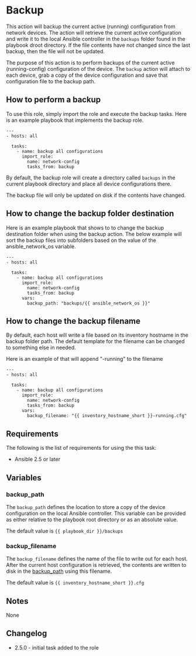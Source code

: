 # Backup
This action will backup the current active (running) configuration from
network devices.  The action will retrieve the current active configuration
and write it to the local Ansible controller in the ```backups``` folder found
in the playbook droot directory.  If the file contents have not changed since 
the last backup, then the file will not be updated.

The purpose of this action is to perform backups of the current active
(running-config) configuration of the device.  The ```backup``` action will
attach to each device, grab a copy of the device configuration and save that
configuration file to the backup path.

## How to perform a backup
To use this role, simply import the role and execute the backup tasks.  Here is
an example playbook that implements the backup role.

```
---
- hosts: all
  
  tasks:
    - name: backup all configurations
      import_role:
        name: network-config
        tasks_from: backup
```

By default, the backup role will create a directory called ```backups``` in 
the current playbook directory and place all device configurations there.

The backup file will only be updated on disk if the contents have changed.  

## How to change the backup folder destination
Here is an example playbook that shows to to change the backup destination
folder when using the backup action.  The below example will sort the 
backup files into subfolders based on the value of the ansible_network_os 
variable.

```
---
- hosts: all
  
  tasks:
    - name: backup all configurations
      import_role:
        name: network-config
        tasks_from: backup
      vars:
        backup_path: "backups/{{ ansible_network_os }}"
```

## How to change the backup filename
By default, each host will write a file based on its inventory hostname in the
backup folder path.  The default template for the filename can be changed to 
something else in needed.  

Here is an example of that will append "-running" to the filename
```
---
- hosts: all
  
  tasks:
    - name: backup all configurations
      import_role:
        name: network-config
        tasks_from: backup
      vars:
        backup_filename: "{{ inventory_hostname_short }}-running.cfg"
```

## Requirements
The following is the list of requirements for using the this task:

* Ansible 2.5 or later

## Variables

### backup_path
The ```backup_path``` defines the location to store a copy of the device
configuration on the local Ansible controller.  This variable can be provided
as either relative to the playbook root directory or as an absolute value.

The default value is ```{{ playbook_dir }}/backups```

### backup_filename
The ```backup_filename``` defines the name of the file to write out for each
host.  After the current host configuration is retrieved, the contents are
written to disk in the [backup_path](#backup_path) using this filename.

The default value is ```{{ inventory_hostname_short }}.cfg```

## Notes
None

## Changelog
* 2.5.0 - initial task added to the role


